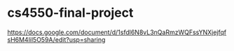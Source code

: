 # cs4550-final-project
https://docs.google.com/document/d/1sfdl6N8vL3nQaRmzWQFssYNXjejfqfsH6M4lil5O59A/edit?usp=sharing
